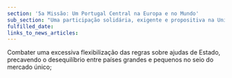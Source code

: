 ```yaml
---
section: '5a Missão: Um Portugal Central na Europa e no Mundo'
sub_section: "Uma participação solidária, exigente e propositiva na União Europeia"
fulfilled_date:
links_to_news_articles:
---
```


Combater uma excessiva flexibilização das regras sobre ajudas de Estado, precavendo o desequilíbrio entre países grandes e pequenos no seio do mercado único;
